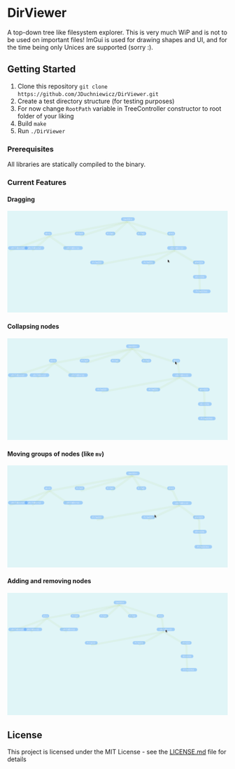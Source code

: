 # DirViewer

A top-down tree like filesystem explorer. This is very much WiP and is not to be used on important files!
ImGui is used for drawing shapes and UI, and for the time being only Unices are supported (sorry :).

## Getting Started

1. Clone this repository `git clone https://github.com/JDuchniewicz/DirViewer.git`
2. Create a test directory structure (for testing purposes)
3. For now change `RootPath` variable in TreeController constructor to root folder of your liking
4. Build `make`
5. Run `./DirViewer`

### Prerequisites

All libraries are statically compiled to the binary.

### Current Features
#### Dragging
![Dragging](gifs/drag.gif)
#### Collapsing nodes
![Collapsing](gifs/collapse.gif)
#### Moving groups of nodes (like `mv`)
![Moving](gifs/move.gif)
#### Adding and removing nodes
![Add/Remove](gifs/addremove.gif)

## License

This project is licensed under the MIT License - see the [LICENSE.md](LICENSE.md) file for details
